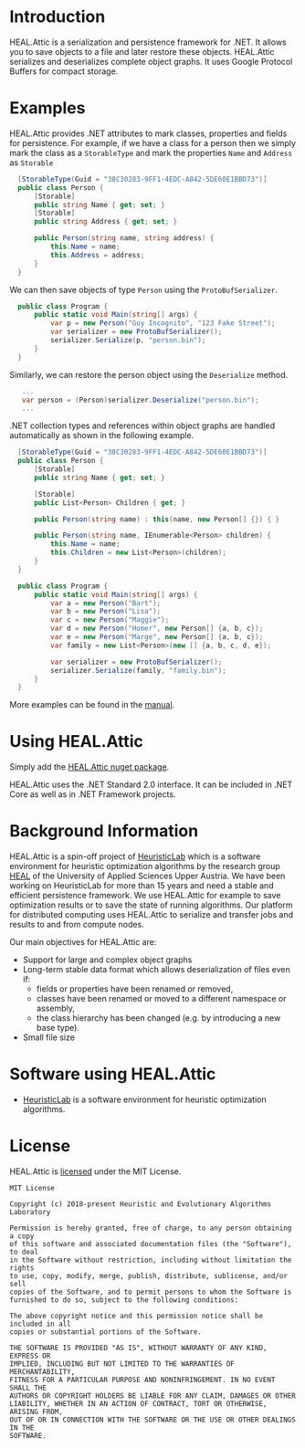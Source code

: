 # Introduction

HEAL.Attic is a serialization and persistence framework for .NET. It allows you to save objects to a file and later restore these objects. HEAL.Attic serializes and deserializes complete object graphs. It uses Google Protocol Buffers for compact storage.

# Examples
HEAL.Attic provides .NET attributes to mark classes, properties and fields for persistence. For example, if we have a class for a person then we simply mark the class as a `StorableType` and mark the properties `Name` and `Address` as `Storable`     
```csharp
  [StorableType(Guid = "38C30283-9FF1-4EDC-A842-5DE60E1BBD73")]
  public class Person {
      [Storable]
      public string Name { get; set; }
      [Storable]
      public string Address { get; set; }

      public Person(string name, string address) {
          this.Name = name;
          this.Address = address;
      }
  }
```

We can then save objects of type `Person` using the `ProtoBufSerializer`.

```csharp
  public class Program {
      public static void Main(string[] args) {
          var p = new Person("Guy Incognito", "123 Fake Street");
          var serializer = new ProtoBufSerializer();
          serializer.Serialize(p, "person.bin");
      }
  }
```

Similarly, we can restore the person object using the  `Deserialize` method.
```csharp
   ...
   var person = (Person)serializer.Deserialize("person.bin");
   ... 
```

.NET collection types and references within object graphs are handled automatically as shown in the following example.
```csharp
  [StorableType(Guid = "38C30283-9FF1-4EDC-A842-5DE60E1BBD73")]
  public class Person {
      [Storable]
      public string Name { get; set; }

      [Storable]
      public List<Person> Children { get; }

      public Person(string name) : this(name, new Person[] {}) { }

      public Person(string name, IEnumerable<Person> children) {
          this.Name = name;
          this.Children = new List<Person>(children);
      }
  }

  public class Program {
      public static void Main(string[] args) {
          var a = new Person("Bart");
          var b = new Person("Lisa");
          var c = new Person("Maggie");
          var d = new Person("Homer", new Person[] {a, b, c});
          var e = new Person("Marge", new Person[] {a, b, c});
          var family = new List<Person>(new [] {a, b, c, d, e});

          var serializer = new ProtoBufSerializer();
          serializer.Serialize(family, "family.bin");
      }
  }
```
More examples can be found in the [manual](docs/Manual.md).

# Using HEAL.Attic
Simply add the [HEAL.Attic nuget package](https://www.nuget.org/packages/HEAL.Attic/).

HEAL.Attic uses the .NET Standard 2.0 interface. It can be included in .NET Core as well as in .NET Framework projects. 



# Background Information
HEAL.Attic is a spin-off project of [HeuristicLab](https://dev.heuristiclab.com) which is a software environment for heuristic optimization algorithms by the research group [HEAL](https://heal.heuristiclab.com) of the University of Applied Sciences Upper Austria. We have been working on HeuristicLab for more than 15 years and need a stable and efficient persistence framework. We use HEAL.Attic for example to save optimization results or to save the state of running algorithms. Our platform for distributed computing uses HEAL.Attic to serialize and transfer jobs and results to and from compute nodes. 

Our main objectives for HEAL.Attic are:
 - Support for large and complex object graphs
 - Long-term stable data format which allows deserialization of files even if:
   - fields or properties have been renamed or removed,
   - classes have been renamed or moved to a different namespace or assembly,
   - the class hierarchy has been changed (e.g. by introducing a new base type).
 - Small file size  

# Software using HEAL.Attic
* [HeuristicLab](https://dev.heuristiclab.com) is a software environment for heuristic optimization algorithms. 

# License
HEAL.Attic is [licensed](LICENSE.txt) under the MIT License.

```
MIT License

Copyright (c) 2018-present Heuristic and Evolutionary Algorithms Laboratory

Permission is hereby granted, free of charge, to any person obtaining a copy
of this software and associated documentation files (the "Software"), to deal
in the Software without restriction, including without limitation the rights
to use, copy, modify, merge, publish, distribute, sublicense, and/or sell
copies of the Software, and to permit persons to whom the Software is
furnished to do so, subject to the following conditions:

The above copyright notice and this permission notice shall be included in all
copies or substantial portions of the Software.

THE SOFTWARE IS PROVIDED "AS IS", WITHOUT WARRANTY OF ANY KIND, EXPRESS OR
IMPLIED, INCLUDING BUT NOT LIMITED TO THE WARRANTIES OF MERCHANTABILITY,
FITNESS FOR A PARTICULAR PURPOSE AND NONINFRINGEMENT. IN NO EVENT SHALL THE
AUTHORS OR COPYRIGHT HOLDERS BE LIABLE FOR ANY CLAIM, DAMAGES OR OTHER
LIABILITY, WHETHER IN AN ACTION OF CONTRACT, TORT OR OTHERWISE, ARISING FROM,
OUT OF OR IN CONNECTION WITH THE SOFTWARE OR THE USE OR OTHER DEALINGS IN THE
SOFTWARE.
```
